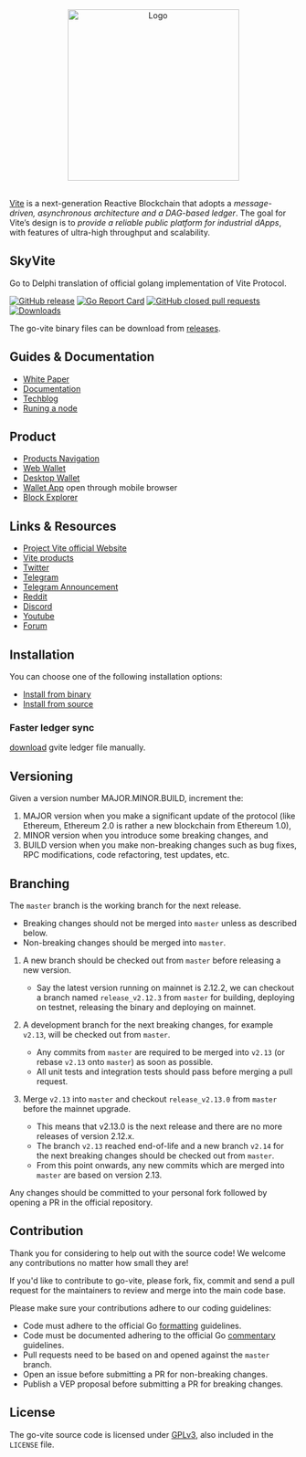 <div align="center">
    <img src="https://github.com/vitelabs/doc.vite.org/blob/master/docs/.vuepress/public/logo_black.svg" alt="Logo" width='300px' height='auto'/>
</div>

<br />

[Vite](https://vite.org) is a next-generation Reactive Blockchain that adopts a _message-driven, asynchronous architecture and a DAG-based ledger_.
The goal for Vite’s design is to _provide a reliable public platform for industrial dApps_, with features of ultra-high throughput and scalability.

## SkyVite

Go to Delphi translation of official golang implementation of Vite Protocol.

[![GitHub release](https://img.shields.io/github/release/vitelabs/go-vite.svg)](https://github.com/vitelabs/go-vite/releases)
[![Go Report Card](https://goreportcard.com/badge/github.com/vitelabs/go-vite)](https://goreportcard.com/report/github.com/vitelabs/go-vite)
[![GitHub closed pull requests](https://img.shields.io/github/issues-pr-closed/vitelabs/go-vite.svg)](https://github.com/vitelabs/go-vite/pulls)
[![Downloads](https://img.shields.io/github/downloads/vitelabs/go-vite/total.svg)](https://github.com/vitelabs/go-vite/releases)


The go-vite binary files can be download from [releases](https://github.com/vitelabs/go-vite/releases).


## Guides & Documentation
   * [White Paper](https://github.com/vitelabs/whitepaper/blob/master/vite_en.pdf)
   * [Documentation](https://docs.vite.org)
   * [Techblog](https://docs.vite.org/vite-docs/articles/)
   * [Runing a node](https://vite.wiki/tutorial/node/install.html) 

## Product
   * [Products Navigation](https://vite.net)
   * [Web Wallet](https://wallet.vite.net)
   * [Desktop Wallet](https://github.com/vitelabs/vite-wallet)
   * [Wallet App](https://app.vite.net) open through mobile browser
   * [Block Explorer](https://vitescan.io/)

## Links & Resources
   * [Project Vite official Website](https://www.vite.org/)
   * [Vite products](https://vite.net)
   * [Twitter](https://twitter.com/vitelabs)
   * [Telegram](https://t.me/vite_en)
   * [Telegram Announcement](https://t.me/vite_ann)
   * [Reddit](https://www.reddit.com/r/vitelabs)
   * [Discord](https://discordapp.com/invite/CsVY76q)
   * [Youtube](https://www.youtube.com/channel/UC8qft2rEzBnP9yJOGdsJBVg)
   * [Forum](https://forum.vite.net/)

## Installation

You can choose one of the following installation options:

- [Install from binary](https://docs.vite.org/vite-docs/tutorial/node/install.html#install-from-binary)
- [Install from source](https://docs.vite.org/vite-docs/tutorial/node/install.html#install-from-source)

### Faster ledger sync

[download](ledger_snapshot.md) gvite ledger file manually.

## Versioning

Given a version number MAJOR.MINOR.BUILD, increment the:

1. MAJOR version when you make a significant update of the protocol (like Ethereum, Ethereum 2.0 is rather a new blockchain from Ethereum 1.0),
2. MINOR version when you introduce some breaking changes, and
3. BUILD version when you make non-breaking changes such as bug fixes, RPC modifications, code refactoring, test updates, etc.

## Branching

The `master` branch is the working branch for the next release. 
- Breaking changes should not be merged into `master` unless as described below.
- Non-breaking changes should be merged into `master`.

1) A new branch should be checked out from `master` before releasing a new version. 
    - Say the latest version running on mainnet is 2.12.2, we can checkout a branch named `release_v2.12.3` from `master` for building, deploying on testnet, releasing the binary and deploying on mainnet.

2) A development branch for the next breaking changes, for example `v2.13`, will be checked out from `master`. 
    - Any commits from `master` are required to be merged into `v2.13` (or rebase `v2.13` onto `master`) as soon as possible. 
    - All unit tests and integration tests should pass before merging a pull request.

3) Merge `v2.13` into `master` and checkout `release_v2.13.0` from `master` before the mainnet upgrade. 
    - This means that v2.13.0 is the next release and there are no more releases of version 2.12.x. 
    - The branch `v2.13` reached end-of-life and a new branch `v2.14` for the next breaking changes should be checked out from `master`.
    - From this point onwards, any new commits which are merged into `master` are based on version 2.13.

Any changes should be committed to your personal fork followed by opening a PR in the official repository.

## Contribution

Thank you for considering to help out with the source code! We welcome any contributions no matter how small they are!

If you'd like to contribute to go-vite, please fork, fix, commit and send a pull request for the maintainers to review and merge into the main code base.

Please make sure your contributions adhere to our coding guidelines:

- Code must adhere to the official Go [formatting](https://golang.org/doc/effective_go.html#formatting) guidelines.
- Code must be documented adhering to the official Go [commentary](https://golang.org/doc/effective_go.html#commentary) guidelines.
- Pull requests need to be based on and opened against the `master` branch.
- Open an issue before submitting a PR for non-breaking changes.
- Publish a VEP proposal before submitting a PR for breaking changes.

## License

The go-vite source code is licensed under [GPLv3](https://www.gnu.org/licenses/gpl-3.0.html), also included in the `LICENSE` file.
